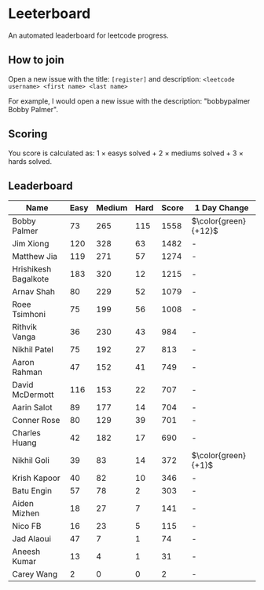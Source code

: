 # Leeterboard

An automated leaderboard for leetcode progress.

## How to join

Open a new issue with the title: `[register]` and description:
`<leetcode username> <first name> <last name>`

For example, I would open a new issue with the description: "bobbypalmer Bobby Palmer".

## Scoring

You score is calculated as:
1 $\times$ easys solved + 2 $\times$ mediums solved + 3 $\times$ hards solved.

## Leaderboard
| Name | Easy | Medium | Hard | Score | 1 Day Change |
| --- | --- | --- | --- | --- | --- |
| Bobby Palmer | 73 | 265 | 115 | 1558 | $\color{green}{+12}$ |
| Jim Xiong | 120 | 328 | 63 | 1482 | - |
| Matthew Jia | 119 | 271 | 57 | 1274 | - |
| Hrishikesh Bagalkote | 183 | 320 | 12 | 1215 | - |
| Arnav Shah | 80 | 229 | 52 | 1079 | - |
| Roee Tsimhoni | 75 | 199 | 56 | 1008 | - |
| Rithvik Vanga | 36 | 230 | 43 | 984 | - |
| Nikhil Patel | 75 | 192 | 27 | 813 | - |
| Aaron Rahman | 47 | 152 | 41 | 749 | - |
| David McDermott | 116 | 153 | 22 | 707 | - |
| Aarin Salot | 89 | 177 | 14 | 704 | - |
| Conner Rose | 80 | 129 | 39 | 701 | - |
| Charles Huang | 42 | 182 | 17 | 690 | - |
| Nikhil Goli | 39 | 83 | 14 | 372 | $\color{green}{+1}$ |
| Krish Kapoor | 40 | 82 | 10 | 346 | - |
| Batu Engin | 57 | 78 | 2 | 303 | - |
| Aiden Mizhen | 18 | 27 | 7 | 141 | - |
| Nico FB | 16 | 23 | 5 | 115 | - |
| Jad Alaoui | 47 | 7 | 1 | 74 | - |
| Aneesh Kumar | 13 | 4 | 1 | 31 | - |
| Carey Wang | 2 | 0 | 0 | 2 | - |
